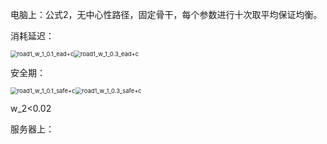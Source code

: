 电脑上：公式2，无中心性路径，固定骨干，每个参数进行十次取平均保证均衡。

消耗延迟：

<img src="D:\project\cps-slp-wc\graph\w_2 no bian\7.16\road1_w_1_0.1_ead+c.png" alt="road1_w_1_0.1_ead+c" style="zoom:67%;" /><img src="D:\project\cps-slp-wc\graph\w_2 no bian\7.16\road1_w_1_0.3_ead+c.png" alt="road1_w_1_0.3_ead+c" style="zoom:67%;" />



安全期：

<img src="D:\project\cps-slp-wc\graph\w_2 no bian\7.16\road1_w_1_0.1_safe+c.png" alt="road1_w_1_0.1_safe+c" style="zoom:67%;" /><img src="D:\project\cps-slp-wc\graph\w_2 no bian\7.16\road1_w_1_0.3_safe+c.png" alt="road1_w_1_0.3_safe+c" style="zoom:67%;" />

w_2<0.02

服务器上：